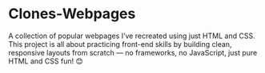 # Clones-Webpages
A collection of popular webpages I’ve recreated using just HTML and CSS. This project is all about practicing front-end skills by building clean, responsive layouts from scratch — no frameworks, no JavaScript, just pure HTML and CSS fun! 😊
